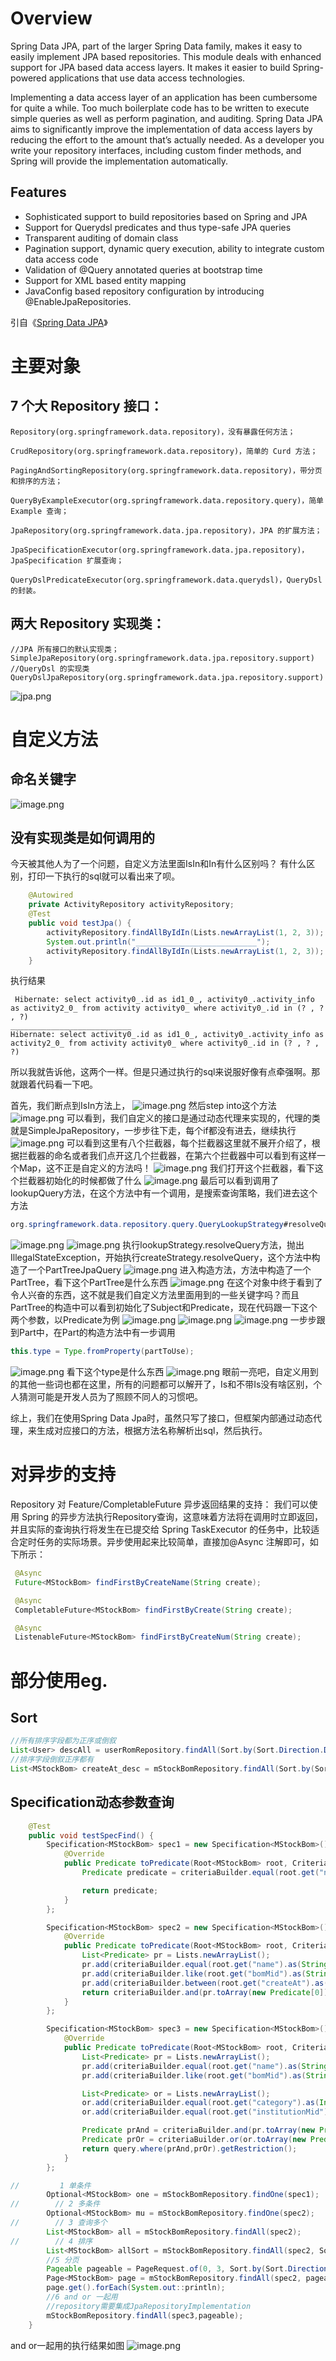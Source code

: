 # Overview
Spring Data JPA, part of the larger Spring Data family, makes it easy to easily implement JPA based repositories. This module deals with enhanced support for JPA based data access layers. It makes it easier to build Spring-powered applications that use data access technologies.

Implementing a data access layer of an application has been cumbersome for quite a while. Too much boilerplate code has to be written to execute simple queries as well as perform pagination, and auditing. Spring Data JPA aims to significantly improve the implementation of data access layers by reducing the effort to the amount that’s actually needed. As a developer you write your repository interfaces, including custom finder methods, and Spring will provide the implementation automatically.

## Features
* Sophisticated support to build repositories based on Spring and JPA
* Support for Querydsl predicates and thus type-safe JPA queries
* Transparent auditing of domain class
* Pagination support, dynamic query execution, ability to integrate custom data access code
* Validation of @Query annotated queries at bootstrap time
* Support for XML based entity mapping
* JavaConfig based repository configuration by introducing @EnableJpaRepositories.

引自《[Spring Data JPA](https://spring.io/projects/spring-data-jpa)》
# 主要对象
## 7 个大 Repository 接口：
```
Repository(org.springframework.data.repository)，没有暴露任何方法；

CrudRepository(org.springframework.data.repository)，简单的 Curd 方法；

PagingAndSortingRepository(org.springframework.data.repository)，带分页和排序的方法；

QueryByExampleExecutor(org.springframework.data.repository.query)，简单 Example 查询；

JpaRepository(org.springframework.data.jpa.repository)，JPA 的扩展方法；

JpaSpecificationExecutor(org.springframework.data.jpa.repository)，JpaSpecification 扩展查询；

QueryDslPredicateExecutor(org.springframework.data.querydsl)，QueryDsl 的封装。
```
## 两大 Repository 实现类：
```
//JPA 所有接口的默认实现类；
SimpleJpaRepository(org.springframework.data.jpa.repository.support)
//QueryDsl 的实现类
QueryDslJpaRepository(org.springframework.data.jpa.repository.support)
```
![jpa.png](https://www.hounk.world/upload/2021/01/jpa-7950c8c16dec49ba9caf5c9e61289701.png)

# 自定义方法
## 命名关键字
![image.png](https://www.hounk.world/upload/2021/01/image-447b40c3d52a4b7394128ff40264b1fb.png)
## 没有实现类是如何调用的
今天被其他人为了一个问题，自定义方法里面IsIn和In有什么区别吗？
有什么区别，打印一下执行的sql就可以看出来了呗。
```java
    @Autowired
    private ActivityRepository activityRepository;
    @Test
    public void testJpa() {
        activityRepository.findAllByIdIn(Lists.newArrayList(1, 2, 3));
        System.out.println("___________________________");
        activityRepository.findAllByIdIn(Lists.newArrayList(1, 2, 3));
    }
```
执行结果
```
 Hibernate: select activity0_.id as id1_0_, activity0_.activity_info as activity2_0_ from activity activity0_ where activity0_.id in (? , ? , ?)
___________________________
Hibernate: select activity0_.id as id1_0_, activity0_.activity_info as activity2_0_ from activity activity0_ where activity0_.id in (? , ? , ?)
```
所以我就告诉他，这两个一样。但是只通过执行的sql来说服好像有点牵强啊。那就跟着代码看一下吧。

首先，我们断点到IsIn方法上，
![image.png](https://www.hounk.world/upload/2021/01/image-67c82b4fc1fa47b3bb8ce291d4d597d4.png)
然后step into这个方法
![image.png](https://www.hounk.world/upload/2021/01/image-3714de02f13f4c429f200898e29131d3.png)
可以看到，我们自定义的接口是通过动态代理来实现的，代理的类就是SimpleJpaRepository，一步步往下走，每个if都没有进去，继续执行
![image.png](https://www.hounk.world/upload/2021/01/image-4660c2aadfdb48018d09e128775efea9.png)
可以看到这里有八个拦截器，每个拦截器这里就不展开介绍了，根据拦截器的命名或者我们点开这几个拦截器，在第六个拦截器中可以看到有这样一个Map，这不正是自定义的方法吗！
![image.png](https://www.hounk.world/upload/2021/01/image-d816040193a04c43b620e8ff4fec9eee.png)
我们打开这个拦截器，看下这个拦截器初始化的时候都做了什么
![image.png](https://www.hounk.world/upload/2021/01/image-448202de514d49a0a0e181112e65b58b.png)
最后可以看到调用了lookupQuery方法，在这个方法中有一个调用，是搜索查询策略，我们进去这个方法
```java
org.springframework.data.repository.query.QueryLookupStrategy#resolveQuery
```
![image.png](https://www.hounk.world/upload/2021/01/image-33ac7d3395cd41f09df0d3739a590373.png)
![image.png](https://www.hounk.world/upload/2021/01/image-245722db73fa4d8898561c84b3f38812.png)
执行lookupStrategy.resolveQuery方法，抛出IllegalStateException，开始执行createStrategy.resolveQuery，这个方法中构造了一个PartTreeJpaQuery
![image.png](https://www.hounk.world/upload/2021/01/image-2312f77a45d044a7ab362c57ba27caec.png)
进入构造方法，方法中构造了一个PartTree，看下这个PartTree是什么东西
![image.png](https://www.hounk.world/upload/2021/01/image-227ad6ea0813460d9bb8469a7f2b8e43.png)
在这个对象中终于看到了令人兴奋的东西，这不就是我们自定义方法里面用到的一些关键字吗？而且PartTree的构造中可以看到初始化了Subject和Predicate，现在代码跟一下这个两个参数，以Predicate为例
![image.png](https://www.hounk.world/upload/2021/01/image-be8ef46aeace4d7c9b5926e3492fdaab.png)
![image.png](https://www.hounk.world/upload/2021/01/image-4e4583d8fef84cf19ad6de33fc79368f.png)
![image.png](https://www.hounk.world/upload/2021/01/image-533453873055474ca20ca6fa3136fd26.png)
一步步跟到Part中，在Part的构造方法中有一步调用
```java
this.type = Type.fromProperty(partToUse);
```
![image.png](https://www.hounk.world/upload/2021/01/image-5bb223b6609a4ebca29b9ad89db9d96b.png)
看下这个type是什么东西
![image.png](https://www.hounk.world/upload/2021/01/image-22c6673cf3a54d0ab1669beeff23f17f.png)
眼前一亮吧，自定义用到的其他一些词也都在这里，所有的问题都可以解开了，Is和不带Is没有啥区别，个人猜测可能是开发人员为了照顾不同人的习惯吧。

综上，我们在使用Spring Data Jpa时，虽然只写了接口，但框架内部通过动态代理，来生成对应接口的方法，根据方法名称解析出sql，然后执行。

# 对异步的支持
Repository 对 Feature/CompletableFuture 异步返回结果的支持：
我们可以使用 Spring 的异步方法执行Repository查询，这意味着方法将在调用时立即返回，并且实际的查询执行将发生在已提交给 Spring TaskExecutor 的任务中，比较适合定时任务的实际场景。异步使用起来比较简单，直接加@Async 注解即可，如下所示：
```java
 @Async
 Future<MStockBom> findFirstByCreateName(String create);

 @Async
 CompletableFuture<MStockBom> findFirstByCreate(String create);

 @Async
 ListenableFuture<MStockBom> findFirstByCreateNum(String create);
```
# 部分使用eg.
## Sort
``` java
//所有排序字段都为正序或倒叙
List<User> descAll = userRomRepository.findAll(Sort.by(Sort.Direction.DESC, "createAt", "createBy"));
//排序字段倒叙正序都有
List<MStockBom> createAt_desc = mStockBomRepository.findAll(Sort.by(Sort.Order.desc("createAt"), Sort.Order.asc("createBy")));
```

## Specification动态参数查询
``` java
    @Test
    public void testSpecFind() {
        Specification<MStockBom> spec1 = new Specification<MStockBom>() {
            @Override
            public Predicate toPredicate(Root<MStockBom> root, CriteriaQuery<?> query, CriteriaBuilder criteriaBuilder) {
                Predicate predicate = criteriaBuilder.equal(root.get("name").as(String.class), "sss");

                return predicate;
            }
        };

        Specification<MStockBom> spec2 = new Specification<MStockBom>() {
            @Override
            public Predicate toPredicate(Root<MStockBom> root, CriteriaQuery<?> query, CriteriaBuilder criteriaBuilder) {
                List<Predicate> pr = Lists.newArrayList();
                pr.add(criteriaBuilder.equal(root.get("name").as(String.class), "sss"));
                pr.add(criteriaBuilder.like(root.get("bomMid").as(String.class), "%000%"));
                pr.add(criteriaBuilder.between(root.get("createAt").as(Date.class), new Date(), new Date()));
                return criteriaBuilder.and(pr.toArray(new Predicate[0]));
            }
        };

        Specification<MStockBom> spec3 = new Specification<MStockBom>() {
            @Override
            public Predicate toPredicate(Root<MStockBom> root, CriteriaQuery<?> query, CriteriaBuilder criteriaBuilder) {
                List<Predicate> pr = Lists.newArrayList();
                pr.add(criteriaBuilder.equal(root.get("name").as(String.class), "sss"));
                pr.add(criteriaBuilder.like(root.get("bomMid").as(String.class), "%000%"));

                List<Predicate> or = Lists.newArrayList();
                or.add(criteriaBuilder.equal(root.get("category").as(Integer.class), 1));
                or.add(criteriaBuilder.equal(root.get("institutionMid").as(String.class),"sss"));

                Predicate prAnd = criteriaBuilder.and(pr.toArray(new Predicate[0]));
                Predicate prOr = criteriaBuilder.or(or.toArray(new Predicate[0]));
                return query.where(prAnd,prOr).getRestriction();
            }
        };

//         1 单条件
        Optional<MStockBom> one = mStockBomRepository.findOne(spec1);
//        // 2 多条件
        Optional<MStockBom> mu = mStockBomRepository.findOne(spec2);
//        // 3 查询多个
        List<MStockBom> all = mStockBomRepository.findAll(spec2);
//        // 4 排序
        List<MStockBom> allSort = mStockBomRepository.findAll(spec2, Sort.by(Sort.Direction.DESC, "id"));
        //5 分页
        Pageable pageable = PageRequest.of(0, 3, Sort.by(Sort.Direction.DESC, "id"));
        Page<MStockBom> page = mStockBomRepository.findAll(spec2, pageable);
        page.get().forEach(System.out::println);
        //6 and or 一起用
        //repository需要集成JpaRepositoryImplementation
        mStockBomRepository.findAll(spec3,pageable);
    }
```
and or一起用的执行结果如图
![image.png](https://www.hounk.world/upload/2021/03/image-9f40bc77b08b4999902c173821bba1b1.png)
